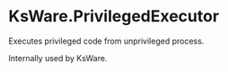 ﻿# KsWare.PrivilegedExecutor #

Executes privileged code from unprivileged process.

Internally used by KsWare.
